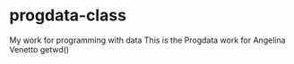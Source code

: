 # progdata-class

My work for programming with data
This is the Progdata work for Angelina Venetto 
getwd() 